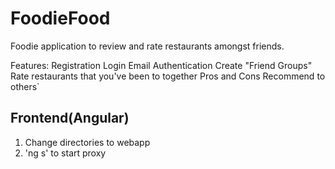# FoodieFood
Foodie application to review and rate restaurants amongst friends.

Features:
Registration
Login
Email Authentication
Create "Friend Groups"
Rate restaurants that you've been to together
Pros and Cons
Recommend to others`

## Frontend(Angular)
1. Change directories to webapp
2. 'ng s' to start proxy